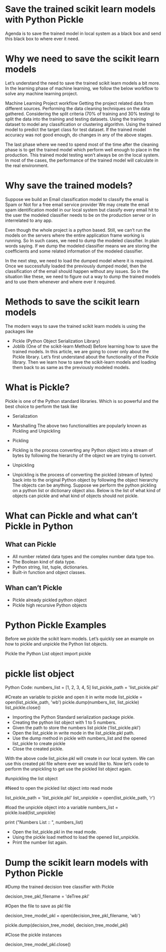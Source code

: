 # Save the trained scikit learn models with Python Pickle

Agenda is to save the trained model in local system as a black box and send this black box to where ever it need.

# Why we need to save the scikit learn models
Let’s understand the need to save the trained scikit learn models a bit more. In the learning phase of machine learning, we follow the below workflow to solve any machine learning project.

Machine Learning Project workflow
Getting the project related data from different sources.
Performing the data cleaning techniques on the data gathered.
Considering the split criteria (70% of training and 30% testing) to split the data into the training and testing datasets.
Using the training dataset to model any classification or clustering algorithm.
Using the trained model to predict the target class for test dataset.
If the trained model accuracy was not good enough, do changes in any of the above stages.

The last phase where we need to spend most of the time after the cleaning phase is to get the trained model which perform well enough to place in the production. This trained model testing won’t always be on the local system. In most of the cases, the performance of the trained model will calculate in the real environment.

# Why save the trained models?

Suppose we build an Email classification model to classify the email is Spam or Not for a free email service provider We may create the email spam identification model in our local system but classify every email hit to the user the modeled classifier needs to be on the production server or in interrelated to any app.

Even though the whole project is a python based. Still, we can’t run the models on the servers where the entire application frame working is running. So In such cases, we need to dump the modeled classifier. In plain words saying. If we dump the modeled classifier means we are storing the coefficients and some related information of the modeled classifier.

In the next step, we need to load the dumped model where it is required. Once we successfully loaded the previously dumped model, then the classification of the email should happen without any issues. So in the situation like these, we need to figure out a way to dump the trained models and to use them whenever and where ever it required.

# Methods to save the scikit learn models
The modern ways to save the trained scikit learn models is using the packages like

* Pickle (Python Object Serialization Library)
* Joblib (One of the scikit-learn Method)
Before learning how to save the trained models. In this article, we are going to cover only about the Pickle library. 
Let’s first understand about the functionality of the Pickle library. Then we learn how to save the scikit-learn models and loading them back to as same as the previously modeled models.

# What is Pickle?
Pickle is one of the Python standard libraries. Which is so powerful and the best choice to perform the task like

* Serialization
* Marshalling
The above two functionalities are popularly known as  Pickling and Unpickling

* Pickling
- Pickling is the process converting any Python object into a stream of bytes by following the hierarchy of the object we are trying to convert.
* Unpickling
- Unpickling is the process of converting the pickled (stream of bytes) back into to the original Python object by following the object hierarchy
The objects can be anything. Suppose we perform the python pickling on a python list or dictionary object also. Below is the list of what kind of objects can pickle and what kind of objects should not pickle.

# What can Pickle and what can’t Pickle in Python
## What can Pickle
* All number related data types and the complex number data type too.
* The Boolean kind of data type.
* Python string, list, tuple, dictionaries.
* Built-in function and object classes.
## Whan can’t Pickle
* Pickle already pickled python object
* Pickle high recursive Python objects

# Python Pickle Examples
Before we pickle the scikit learn models. Let’s quickly see an example on how to pickle and unpickle the Python list objects.

Pickle the Python List object
import pickle
 
# pickle list object

Python Code: 
numbers_list = [1, 2, 3, 4, 5]
list_pickle_path = 'list_pickle.pkl'
 
#Create an variable to pickle and open it in write mode
list_pickle = open(list_pickle_path, 'wb')
pickle.dump(numbers_list, list_pickle)
list_pickle.close()

* Importing the Python Standard serialization package pickle.
* Creating the python list object with 1 to 5 numbers.
* Given the path to store the numbers list pickle (‘list_pickle.pkl’)
* Open the list_pickle in write mode in the list_pickle.pkl path.
* Use the dump method in pickle with numbers_list and the opened list_pickle to create pickle
* Close the created pickle.

With the above code list_picke.pkl will create in our local system. We can use this created pkl file where ever we would like to. Now let’s code to perform the unpickling to get use the pickled list object again.

#unpickling the list object

#Need to open the pickled list object into read mode

list_pickle_path = 'list_pickle.pkl'
list_unpickle = open(list_pickle_path, 'r')

#load the unpickle object into a variable
numbers_list = pickle.load(list_unpickle)

print ("Numbers List :: ", numbers_list)

* Open the list_pickle.pkl in the read mode.
* Using the pickle load method to load the opened list_unpickle.
* Print the number list again.

# Dump the scikit learn models with Python Pickle

#Dump the trained decision tree classifier with Pickle

decision_tree_pkl_filename = 'deTree.pkl'

#Open the file to save as pkl file

decision_tree_model_pkl = open(decision_tree_pkl_filename, 'wb')

pickle.dump(decision_tree_model, decision_tree_model_pkl)

#Close the pickle instances

decision_tree_model_pkl.close()


